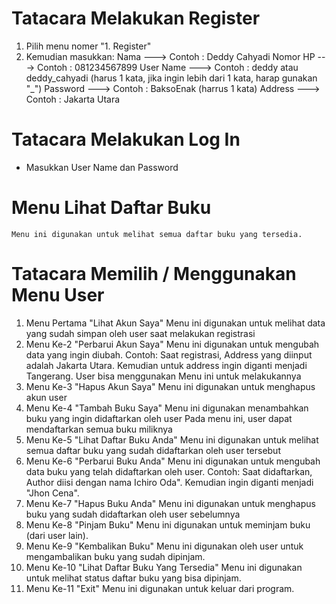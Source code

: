# Tatacara Melakukan Register

1. Pilih menu nomer "1. Register"
2. Kemudian masukkan:
    Nama        ---> Contoh : Deddy Cahyadi
    Nomor HP    ---> Contoh : 081234567899
    User Name   ---> Contoh : deddy atau deddy_cahyadi (harus 1 kata, jika ingin lebih dari 1 kata, harap gunakan "_")
    Password    ---> Contoh : BaksoEnak (harrus 1 kata)
    Address     ---> Contoh : Jakarta Utara


# Tatacara Melakukan Log In
- Masukkan User Name dan Password


# Menu Lihat Daftar Buku
    Menu ini digunakan untuk melihat semua daftar buku yang tersedia.


# Tatacara Memilih / Menggunakan Menu User
1. Menu Pertama "Lihat Akun Saya"
    Menu ini digunakan untuk melihat data yang sudah simpan oleh user saat melakukan registrasi
2. Menu Ke-2 "Perbarui Akun Saya"
    Menu ini digunakan untuk mengubah data yang ingin diubah.
    Contoh:
    Saat registrasi, Address yang diinput adalah Jakarta Utara. Kemudian untuk address ingin diganti menjadi Tangerang.
    User bisa menggunakan Menu ini untuk melakukannya
3. Menu Ke-3 "Hapus Akun Saya"
    Menu ini digunakan untuk menghapus akun user
4. Menu Ke-4 "Tambah Buku Saya"
    Menu ini digunakan menambahkan buku yang ingin didaftarkan oleh user
    Pada menu ini, user dapat mendaftarkan semua buku miliknya
5. Menu Ke-5 "Lihat Daftar Buku Anda"
    Menu ini digunakan untuk melihat semua daftar buku yang sudah didaftarkan oleh user tersebut
6. Menu Ke-6 "Perbarui Buku Anda"
    Menu ini digunakan untuk mengubah data buku yang telah didaftarkan oleh user.
    Contoh:
    Saat didaftarkan, Author diisi dengan nama Ichiro Oda". Kemudian ingin diganti menjadi "Jhon Cena".
7. Menu Ke-7 "Hapus Buku Anda"
    Menu ini digunakan untuk menghapus buku yang sudah didaftarkan oleh user sebelumnya
8. Menu Ke-8 "Pinjam Buku"
    Menu ini digunakan untuk meminjam buku (dari user lain).
9. Menu Ke-9 "Kembalikan Buku"
    Menu ini digunakan oleh user untuk mengambalikan buku yang sudah dipinjam.
10. Menu Ke-10 "Lihat Daftar Buku Yang Tersedia"
    Menu ini digunakan untuk melihat status daftar buku yang bisa dipinjam.
11. Menu Ke-11 "Exit"
    Menu ini digunakan untuk keluar dari program.